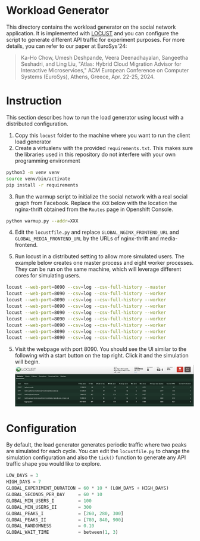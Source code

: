 # Workload Generator
This directory contains the workload generator on the social network application. It is implemented with [LOCUST](https://locust.io) and you can configure the script to generate different API traffic for experiment purposes. For more details, you can refer to our paper at EuroSys'24:
> Ka-Ho Chow, Umesh Deshpande, Veera Deenadhayalan, Sangeetha Seshadri, and Ling Liu, "Atlas: Hybrid Cloud Migration Advisor for Interactive Microservices," ACM European Conference on Computer Systems (EuroSys), Athens, Greece, Apr. 22-25, 2024.


# Instruction
This section describes how to run the load generator using locust with a distributed configuration.

1. Copy this `locust` folder to the machine where you want to run the client load generator
2. Create a virtualenv with the provided `requirements.txt`. This makes sure the libraries used in this repository do not interfere with your own programming environment
```bash
python3 -m venv venv
source venv/bin/activate
pip install -r requirements
```
3. Run the warmup script to initialize the social network with a real social graph from Facebook. Replace the `XXX` below with the location the nginx-thrift obtained from the `Routes` page in Openshift Console. 
```bash
python warmup.py --addr=XXX
```
4. Edit the `locustfile.py` and replace `GLOBAL_NGINX_FRONTEND_URL` and `GLOBAL_MEDIA_FRONTEND_URL` by the URLs of nginx-thrift and media-frontend.

5. Run locust in a distributed setting to allow more simulated users. The example below creates one master process and eight worker processes. They can be run on the same machine, which will leverage different cores for simulating users.
```bash
locust --web-port=8090 --csv=log --csv-full-history --master
locust --web-port=8090 --csv=log --csv-full-history --worker
locust --web-port=8090 --csv=log --csv-full-history --worker
locust --web-port=8090 --csv=log --csv-full-history --worker
locust --web-port=8090 --csv=log --csv-full-history --worker
locust --web-port=8090 --csv=log --csv-full-history --worker
locust --web-port=8090 --csv=log --csv-full-history --worker
locust --web-port=8090 --csv=log --csv-full-history --worker
locust --web-port=8090 --csv=log --csv-full-history --worker
```
5. Visit the webpage with port 8090. You should see the UI similar to the following with a start button on the top right. Click it and the simulation will begin.
![Locust](assets/locust-ui.png)

# Configuration
By default, the load generator generates periodic traffic where two peaks are simulated for each cycle. You can edit the `locustfile.py` to change the simulation configuration and also the `tick()` function to generate any API traffic shape you would like to explore.
```python
LOW_DAYS = 3
HIGH_DAYS = 7
GLOBAL_EXPERIMENT_DURATION = 60 * 10 * (LOW_DAYS + HIGH_DAYS)
GLOBAL_SECONDS_PER_DAY     = 60 * 10
GLOBAL_MIN_USERS_I         = 100
GLOBAL_MIN_USERS_II        = 300
GLOBAL_PEAKS_I             = [260, 280, 300]
GLOBAL_PEAKS_II            = [780, 840, 900]
GLOBAL_RANDOMNESS          = 0.10
GLOBAL_WAIT_TIME           = between(1, 3)
```